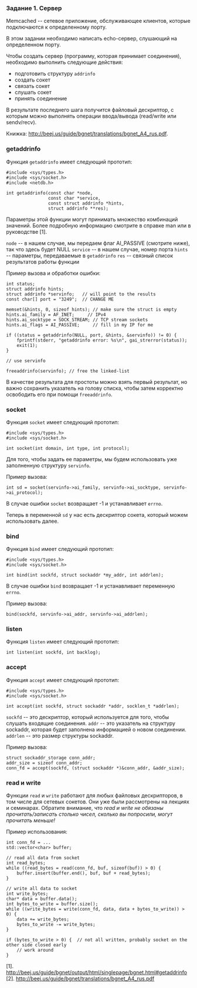 ### Задание 1. Сервер

Memcached -- сетевое приложение, обслуживающее клиентов, которые подключаются к определенному порту.

В этом задании необходимо написать echo-сервер, слушающий на определенном порту.

Чтобы создать сервер (программу, которая принимает соединения), необходимо выполнить следующие действия:

* подготовить структуру `addrinfo`
* создать сокет
* связать сокет
* слушать сокет
* принять соединение

В результате последнего шага получится файловый дескриптор, с которым можно выполнять операции
ввода/вывода (read/write или sendv/recv).

Книжка: http://beej.us/guide/bgnet/translations/bgnet_A4_rus.pdf.

### getaddrinfo

Функция `getaddrinfo` имеет следующий прототип:

```
#include <sys/types.h>
#include <sys/socket.h>
#include <netdb.h>

int getaddrinfo(const char *node,
                const char *service,
                const struct addrinfo *hints,
                struct addrinfo **res);

```

Параметры этой функции могут принимать множество комбинаций значений.
Более подробную информацию смотрите в справке man или в руководстве [1].

`node` -- в нашем случае, мы передаем флаг AI_PASSIVE (смотрите ниже), так что здесь будет NULL
`service` -- в нашем случае, номер порта
`hints` -- параметры, передаваемые в `getaddrinfo`
`res` -- связный список результатов работы функции

Пример вызова и обработки ошибки:

```
int status;
struct addrinfo hints;
struct addrinfo *servinfo;   // will point to the results
const char[] port = "3249";  // CHANGE ME

memset(&hints, 0, sizeof hints); // make sure the struct is empty
hints.ai_family = AF_INET;     // IPv4
hints.ai_socktype = SOCK_STREAM; // TCP stream sockets
hints.ai_flags = AI_PASSIVE;     // fill in my IP for me

if ((status = getaddrinfo(NULL, port, &hints, &servinfo)) != 0) {
    fprintf(stderr, "getaddrinfo error: %s\n", gai_strerror(status));
    exit(1);
}

// use servinfo

freeaddrinfo(servinfo); // free the linked-list
```

В качестве результата для простоты можно взять первый результат, но важно сохранить указатель на
голову списка, чтобы затем корректно освободить его при помощи `freeaddrinfo`.

### socket

Функция `socket` имеет следующий прототип:

```
#include <sys/types.h>
#include <sys/socket.h>

int socket(int domain, int type, int protocol);
```

Для того, чтобы задать ее параметры, мы будем использовать уже заполненную структуру `servinfo`.

Пример вызова:

```
int sd = socket(servinfo->ai_family, servinfo->ai_socktype, servinfo->ai_protocol);
```

В случае ошибки `socket` возвращает -1 и устанавливает `errno`.

Теперь в переменной `sd` у нас есть дескриптор сокета, который можем использовать далее.

### bind

Функция `bind` имеет следующий прототип:

```
#include <sys/types.h>
#include <sys/socket.h>

int bind(int sockfd, struct sockaddr *my_addr, int addrlen);
```

В случае ошибки `bind` возвращает -1 и устанавливает переменную `errno`.

Пример вызова:

```
bind(sockfd, servinfo->ai_addr, servinfo->ai_addrlen);
```

### listen

Функция `listen` имеет следующий прототип:

```
int listen(int sockfd, int backlog);
```

### accept

<!---
Обратите внимание, что эта функция используется только в первой версии нашего сервера.
-->

Функция `accept` имеет следующий прототип:

```
#include <sys/types.h>
#include <sys/socket.h>

int accept(int sockfd, struct sockaddr *addr, socklen_t *addrlen);
```

`sockfd` -- это дескриптор, который используется для того, чтобы слушать входящие соединения.
`addr` -- это указатель на структуру sockaddr, которая будет заполнена информацией о новом соединении.
`addrlen` -- это размер структуры sockaddr.

Пример вызова:

```
struct sockaddr_storage conn_addr;
addr_size = sizeof conn_addr;
conn_fd = accept(sockfd, (struct sockaddr *)&conn_addr, &addr_size);
```

### read и write

Функции `read` и `write` работают для любых файловых дескрипторов, в том числе для сетевых сокетов.
Они уже были рассмотрены на лекциях и семинарах.
Обратите внимание, что *read и write не обязаны прочитать/записать столько чисел, сколько вы
попросили, могут прочитать меньше!*

Пример использования:

```
int conn_fd = ...
std::vector<char> buffer;

// read all data from socket
int read_bytes;
while ((read_bytes = read(conn_fd, buf, sizeof(buf)) > 0) {
    buffer.insert(buffer.end(), buf, buf + read_bytes);
}

// write all data to socket
int write_bytes;
char* data = buffer.data();
int bytes_to_write = buffer.size();
while ((write_bytes = write(conn_fd, data, data + bytes_to_write)) > 0) {
    data += write_bytes;
    bytes_to_write -= write_bytes;
}

if (bytes_to_write > 0) {  // not all written, probably socket on the other side closed early
    // work around
}
```


[1]. http://beej.us/guide/bgnet/output/html/singlepage/bgnet.html#getaddrinfo
[2]. http://beej.us/guide/bgnet/translations/bgnet_A4_rus.pdf
